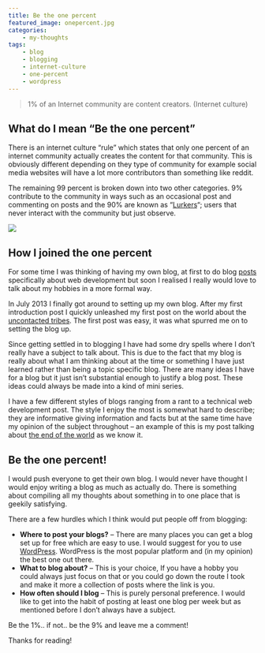 ```yaml
---
title: Be the one percent
featured_image: onepercent.jpg
categories:
    - my-thoughts
tags: 
    - blog
    - blogging
    - internet-culture
    - one-percent
    - wordpress
---
```

> 1% of an Internet community are content creators. (Internet culture)

<!--more-->

## What do I mean “Be the one percent”

There is an internet culture “rule” which states that only one percent of an internet community actually creates the content for that community.
This is obviously different depending on they type of community for example social media websites will have a lot more contributors than something like reddit.

The remaining 99 percent is broken down into two other categories. 9% contribute to the community in ways such as an occasional post and commenting on posts and the 90% are known as “[Lurkers](https://en.wikipedia.org/wiki/Lurkers)“; users that never interact with the community but just observe.

![](/images/uploads/2014/04/one.png)

## How I joined the one percent

For some time I was thinking of having my own blog, at first to do blog [posts][first] specifically about web development but soon I realised I really would love to talk about my hobbies in a more formal way.

In July 2013 I finally got around to setting up my own blog. After my first introduction post I quickly unleashed my first post on the world about the [uncontacted tribes][tribes]. The first post was easy, it was what spurred me on to setting the blog up.

Since getting settled in to blogging I have had some dry spells where I don’t really have a subject to talk about. This is due to the fact that my blog is really about what I am thinking about at the time or something I have just learned rather than being a topic specific blog. There are many ideas I have for a blog but it just isn’t substantial enough to justify a blog post. These ideas could always be made into a kind of mini series.

I have a few different styles of blogs ranging from a rant to a technical web development post. The style I enjoy the most is somewhat hard to describe; they are informative giving information and facts but at the same time have my opinion of the subject throughout – an example of this is my post talking about [the end of the world][end] as we know it.

[first]: /blog/2013/07/15/created-my-blog-finally-why-do-this-now
[tribes]: /blog/2013/07/17/knowing-about-uncontacted-tribes-fascinates-me
[end]: /blog/2014/03/26/how-will-it-all-end

## Be the one percent!

I would push everyone to get their own blog. I would never have thought I would enjoy writing a blog as much as actually do. There is something about compiling all my thoughts about something in to one place that is geekily satisfying.

There are a few hurdles which I think would put people off from blogging:

- **Where to post your blogs?** – There are many places you can get a blog set up for free which are easy to use. I would suggest for you to use [WordPress](http://wordpress.com/). WordPress is the most popular platform and (in my opinion) the best one out there.
- **What to blog about?** – This is your choice, If you have a hobby you could always just focus on that or you could go down the route I took and make it more a collection of posts where the link is you.
- **How often should I blog** – This is purely personal preference. I would like to get into the habit of posting at least one blog per week but as mentioned before I don’t always have a subject.

Be the 1%.. if not.. be the 9% and leave me a comment!

Thanks for reading!